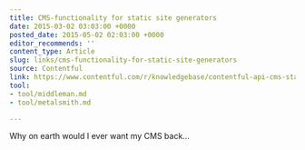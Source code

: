 ```yaml
---
title: CMS-functionality for static site generators
date: 2015-03-02 03:03:00 +0000
posted_date: 2015-05-02 02:03:00 +0000
editor_recommends: ''
content_type: Article
slug: links/cms-functionality-for-static-site-generators
source: Contentful
link: https://www.contentful.com/r/knowledgebase/contentful-api-cms-static-site-generators/
tool:
- tool/middleman.md
- tool/metalsmith.md

---
```

Why on earth would I ever want my CMS back...
